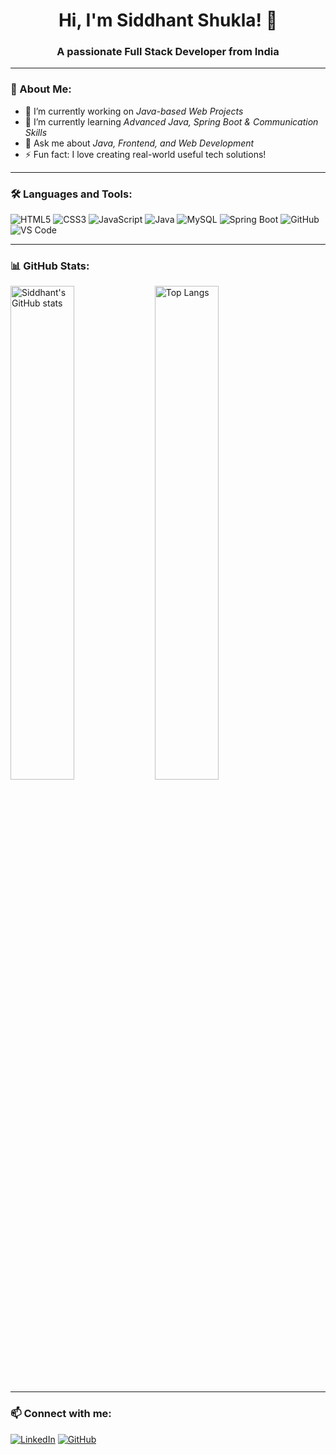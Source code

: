 <h1 align="center">Hi, I'm Siddhant Shukla! 👋</h1>
<h3 align="center">A passionate Full Stack Developer from India</h3>

---

### 🚀 About Me:
- 🔭 I’m currently working on *Java-based Web Projects*
- 🌱 I’m currently learning *Advanced Java, Spring Boot & Communication Skills*
- 💬 Ask me about *Java, Frontend, and Web Development*
- ⚡ Fun fact: I love creating real-world useful tech solutions!

---

### 🛠️ Languages and Tools:

<p align="left">
  <img src="https://img.icons8.com/color/48/html-5--v1.png" alt="HTML5"/>
  <img src="https://img.icons8.com/color/48/css3.png" alt="CSS3"/>
  <img src="https://img.icons8.com/color/48/javascript--v1.png" alt="JavaScript"/>
  <img src="https://img.icons8.com/color/48/java-coffee-cup-logo--v1.png" alt="Java"/>
  <img src="https://img.icons8.com/ios-filled/50/mysql-logo.png" alt="MySQL"/>
  <img src="https://img.icons8.com/ios-filled/50/spring-logo.png" alt="Spring Boot"/>
  <img src="https://img.icons8.com/color/48/github--v1.png" alt="GitHub"/>
  <img src="https://img.icons8.com/fluency/48/visual-studio-code-2019.png" alt="VS Code"/>
</p>

---

### 📊 GitHub Stats:

<p align="left">
  <img src="https://github-readme-stats.vercel.app/api?username=SiddhantShukla-dev&show_icons=true&theme=tokyonight" alt="Siddhant's GitHub stats" width="45%" />
  <img src="https://github-readme-stats.vercel.app/api/top-langs/?username=SiddhantShukla-dev&layout=compact&theme=tokyonight" alt="Top Langs" width="45%" />
</p>

---

### 📫 Connect with me:

[![LinkedIn](https://img.shields.io/badge/LinkedIn-blue?logo=linkedin)](https://www.linkedin.com/in/your-profile/)
[![GitHub](https://img.shields.io/badge/GitHub-000?logo=github)](https://github.com/SiddhantShukla-dev)
